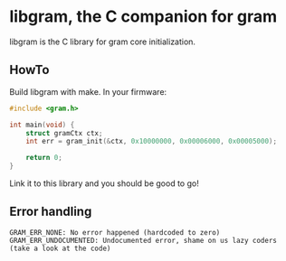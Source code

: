 # libgram, the C companion for gram

libgram is the C library for gram core initialization.

## HowTo

Build libgram with make. In your firmware:

```C
#include <gram.h>

int main(void) {
	struct gramCtx ctx;
	int err = gram_init(&ctx, 0x10000000, 0x00006000, 0x00005000);

	return 0;
}
```

Link it to this library and you should be good to go!

## Error handling

```
GRAM_ERR_NONE: No error happened (hardcoded to zero)
GRAM_ERR_UNDOCUMENTED: Undocumented error, shame on us lazy coders (take a look at the code)
```
